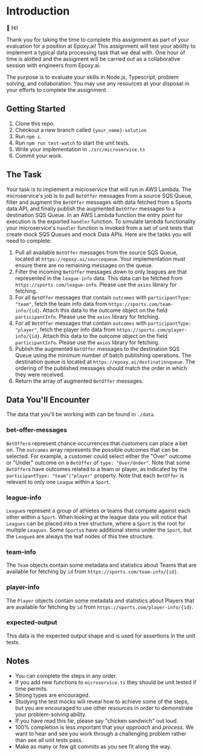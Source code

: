 # Introduction

👋 Hi!

Thank you for taking the time to complete this assignment as part of your evaluation for a position at Epoxy.ai! This assignment will test your abililty to implement a typical data processing task that we deal with. One hour of time is alotted and the assigment will be carried out as a collaborative session with engineers from Epoxy.ai.

The purpose is to evaluate your skills in Node.js, Typescript, problem solving, and collaboration. You may use any resources at your disposal in your efforts to complete the assignment.

## Getting Started

1. Clone this repo.
2. Checkout a new branch called `{your_name}-solution`
3. Run `npm i`.
4. Run `npm run test-watch` to start the unit tests.
5. Write your implementation in `./src/microservice.ts`
6. Commit your work.

## The Task

Your task is to implement a microservice that will run in AWS Lambda. The microservice's job is to pull `BetOffer` messages from a source SQS Queue, filter and augment the `BetOffer` messages with data fetched from a Sports data API, and finally publish the augmented `BetOffer` messages to a destination SQS Queue. In an AWS Lambda function the entry point for execution is the exported `handler` function. To simulate lambda functionality your microservice's `handler` function is invoked from a set of unit tests that create mock SQS Queues and mock Data APIs. Here are the tasks you will need to complete:

1. Pull all available `BetOffer` messages from the source SQS Queue, located at `https://epoxy.ai/sourcequeue`. Your implementation must ensure there are no remaining messages on the queue.
2. Filter the incoming `BetOffer` messages down to only leagues are that represented in the `league-info` data. This data can be fetched from `https://sports.com/league-info`. Please use the `axios` library for fetching.
4. For all `BetOffer` messages that contain `outcomes` with `participantType: "team"`, fetch the team info data from `https://sports.com/team-info/{id}`. Attach this data to the outcome object on the field `participantInfo`. Please use the `axios` library for fetching.
4. For all `BetOffer` messages that contain `outcomes` with `participantType: "player"`, fetch the player info data from `https://sports.com/player-info/{id}`. Attach this data to the outcome object on the field `participantInfo`. Please use the `axios` library for fetching.
5. Publish the augmented `BetOffer` messages to the destination SQS Queue using the minimum number of batch publishing operations. The destination queue is located at `https://epoxy.ai/destinationqueue`. The ordering of the published messages should match the order in which they were received.
6. Return the array of augmented `BetOffer` messages.

## Data You'll Encounter

The data that you'll be working with can be found in `./data`.

### bet-offer-messages

`BetOffer`s represent chance occurrences that customers can place a bet on. The `outcomes` array represents the possible outcomes that can be selected. For example, a customer could select either the "Over" outcome or "Under" outcome on a `BetOffer` of `type: "Over/Under"`. Note that some `BetOffer`s have outcomes related to a team or player, as indicated by the `participantType: "team"|"player"` property. Note that each `BetOffer` is relevant to only one `League` within a `Sport`.

### league-info

`League`s represent a group of athletes or teams that compete against each other within a `Sport`. When looking at the league data you will notice that `Leagues` can be placed into a tree structure, where a `Sport` is the root for multiple `Leagues`. Some `Sports`s have additional stems under the `Sport`, but the `League`s are always the leaf nodes of this tree structure.

### team-info

The `Team` objects contain some metadata and statistics about Teams that are available for fetching by `id` from `https://sports.com/team-info/{id}`.

### player-info

The `Player` objects contain some metadata and statistics about Players that are available for fetching by `id` from `https://sports.com/player-info/{id}`.

### expected-output

This data is the expected output shape and is used for assertions in the unit tests.

## Notes

* You can complete the steps in any order.
* If you add new functions to `microservice.ts` they should be unit tested if time permits.
* Strong types are encouraged.
* Studying the test mocks will reveal how to achieve some of the steps, but you are encouraged to use other resources in order to demonstrate your problem-solving ability.
* If you have read this far, please say "chicken sandwich" out loud.
* 100% completion is less important that your _approach_ and _process_. We want to hear and see you work through a challenging problem rather than see all unit tests pass.
* Make as many or few git commits as you see fit along the way.
